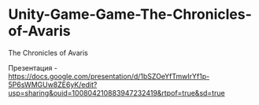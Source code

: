 # Unity-Game-Game-The-Chronicles-of-Avaris
The Chronicles of Avaris

Презентация - https://docs.google.com/presentation/d/1bSZOeYfTmwIrYf1p-5P6sWMGUw8ZE6yK/edit?usp=sharing&ouid=100804210883947232419&rtpof=true&sd=true
